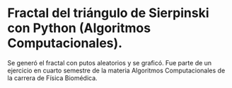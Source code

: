 # Fractal del triángulo de Sierpinski con Python (Algoritmos Computacionales).
Se generó el fractal con putos aleatorios y se graficó. Fue parte de un ejercicio en cuarto semestre de la materia Algoritmos Computacionales de la carrera de Física Biomédica.
